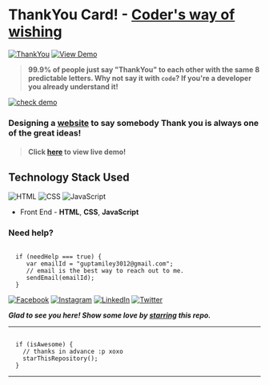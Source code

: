 # ThankYou Card! - [Coder's way of wishing](https://smilegupta.github.io/ThankYouCard-Srushith)
[![ThankYou](https://img.shields.io/badge/ThankYouCard-dodgerblue.svg?style=for-the-badge)](https://smilegupta.github.io/ThankYouCard-Srushith/) [![View Demo](https://img.shields.io/badge/View-Demo-teal.svg?style=for-the-badge)](https://smilegupta.github.io/ThankYouCard-Srushith/)
> **99.9% of people just say "ThankYou" to each other with the same 8 predictable letters. Why not say it with `code`? If you're a developer you already understand it!**

[![check demo](https://forthebadge.com/images/badges/its-not-a-lie-if-you-believe-it.svg)](https://smilegupta.github.io/ThankYouCard-Srushith/)

### Designing a [website](https://smilegupta.github.io/ThankYouCard-Srushith/) to say somebody Thank you is always one of the great ideas!

> #### Click [here](https://smilegupta.github.io/ThankYouCard-Srushith/) to view live demo!

## Technology Stack Used

![HTML](https://img.shields.io/badge/frontend-html-orange.svg?logo=html5&style=flat-square) 
![CSS](https://img.shields.io/badge/frontend-css-yellowgreen.svg?logo=css3&style=flat-square)
![JavaScript](https://img.shields.io/badge/frontend-javascript-yellow.svg?logo=javascript&style=flat-square)

- Front End - **HTML**, **CSS**, **JavaScript**

### Need help?

```

  if (needHelp === true) {
     var emailId = "guptamiley3012@gmail.com";
     // email is the best way to reach out to me.
     sendEmail(emailId);
  }

```

[![Facebook](https://img.shields.io/static/v1.svg?label=follow&message=@smilegupta.1998&color=9cf&logo=facebook&style=flat&logoColor=white&colorA=informational)](https://www.facebook.com/smilegupta.1998)  [![Instagram](https://img.shields.io/static/v1.svg?label=follow&message=@gupta_smile_&color=grey&logo=instagram&style=flat&logoColor=white&colorA=critical)](https://www.instagram.com/gupta_smile_/) [![LinkedIn](https://img.shields.io/static/v1.svg?label=connect&message=@smilegupta&color=9cf&logo=linkedin&style=flat&logoColor=white&colorA=blue)](https://www.linkedin.com/in/smilegupta/) [![Twitter](https://img.shields.io/static/v1.svg?label=connect&message=@gupta_smile_&color=grey&logo=twitter&style=flat&logoColor=white&colorA=critical)](https://twitter.com/gupta_smile_)

***Glad to see you here! Show some love by [starring](https://github.com/smilegupta/ThankYouCard-Srushith/) this repo.***

-----

```

  if (isAwesome) {
    // thanks in advance :p xoxo
    starThisRepository();
  }

```

******

